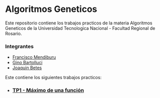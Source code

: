 # Algoritmos Geneticos
Este repositorio contiene los trabajos practicos de la materia Algoritmos Geneticos de la Universidad Tecnologica Nacional - Facultad Regional de Rosario.

### Integrantes
* [Francisco Mendiburu](https://github.com/MendiburuFrancisco)
* [Gino Bartolluci](https://github.com/GinoBartolucci)
* [Joaquin Betes](https://github.com/JoaquinBetes)


Este contiene los siguientes trabajos practicos:

* ### [TP1 - Máximo de una función](TP1\README.md)
<!-- * ### [TP2 ](TP2\README.md)
* ### [TP3 ](TP3\README.md) -->

